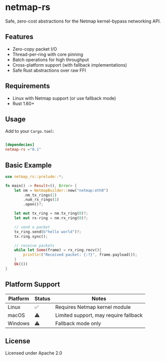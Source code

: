 # netmap-rs

Safe, zero-cost abstractions for the Netmap kernel-bypass networking API.

## Features

- Zero-copy packet I/O
- Thread-per-ring with core pinning
- Batch operations for high throughput
- Cross-platform support (with fallback implementations)
- Safe Rust abstractions over raw FFI

## Requirements

- Linux with Netmap support (or use fallback mode)
- Rust 1.60+

## Usage

Add to your  `Cargo.toml`:

```toml

[dependecies]
netmap-rs ="0.1"
```

## Basic Example

```rust
use netmap_rs::prelude::*;

fn main() -> Result<(), Error> {
    let nm = NetmapBuilder::new("netmap:eth0")
        .nm_tx_rings(1)
        .num_rx_rings(1)
        .open()?;

    let mut tx_ring = nm.tx_ring(0)?;
    let mut rx-ring = nm.rx_ring(0)?;

    // send a packet
    tx_ring.send(b"hello world")?;
    tx.ring.sync();

    // receive packets
    while let Some(frame) = rx_ring.recv(){
        println!("Received packet: {:?}", frame.payload());
    }
    Ok(())
}
```

## Platform Support

|Platform | Status | Notes                                 |
|---------|--------|---------------------------------------|
| Linux   |   ✅   | Requires Netmap kernel module         |
| macOS   |   ⚠️   | Limited support, may require fallback |
| Windows |   ⚠️   | Fallback mode only                    |


## License
Licensed under Apache 2.0